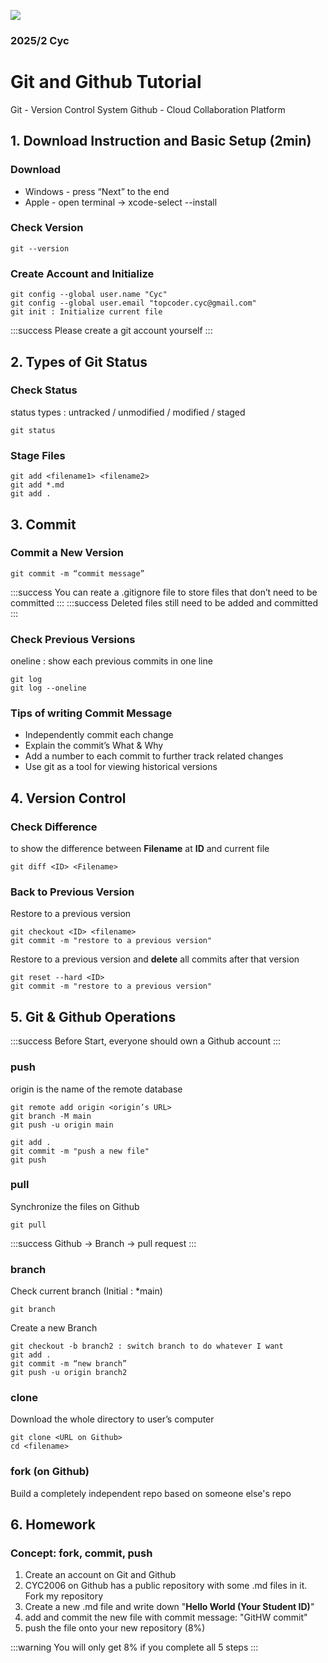 ![](https://upload.wikimedia.org/wikipedia/commons/3/3f/Git_icon.svg)

### 2025/2 Cyc
# Git and Github Tutorial

Git    - Version Control System
Github - Cloud Collaboration Platform


## 1. Download Instruction and Basic Setup (2min)

### Download
- Windows  - press “Next” to the end
- Apple - open terminal -> xcode-select --install

### Check Version
    git --version
    
### Create Account and Initialize

    git config --global user.name "Cyc"
    git config --global user.email "topcoder.cyc@gmail.com"
    git init : Initialize current file

:::success
Please create a git account yourself
:::


## 2. Types of Git Status

### Check Status
status types : untracked / unmodified / modified / staged

    git status

### Stage Files

    git add <filename1> <filename2>
    git add *.md
    git add .


## 3. Commit

### Commit a New Version

    git commit -m “commit message”

:::success
You can reate a .gitignore file to store files that don’t need to be committed
:::
:::success
Deleted files still need to be added and committed
:::


### Check Previous Versions
oneline : show each previous commits in one line

    git log
    git log --oneline

### Tips of writing Commit Message
- Independently commit each change
- Explain the commit’s What & Why
- Add a number to each commit to further track related changes
- Use git as a tool for viewing historical versions


## 4. Version Control

### Check Difference
to show the difference between **Filename** at **ID** and current file
    
    git diff <ID> <Filename>

### Back to Previous Version
Restore to a previous version
    
    git checkout <ID> <filename>
    git commit -m "restore to a previous version"

Restore to a previous version and **delete** all commits after that version

    git reset --hard <ID>
    git commit -m "restore to a previous version"


## 5. Git & Github Operations

:::success
Before Start, everyone should own a Github account
:::

### push
origin is the name of the remote database

    git remote add origin <origin’s URL>
    git branch -M main
    git push -u origin main

    git add .
    git commit -m "push a new file"
    git push

### pull
Synchronize the files on Github

    git pull
 
:::success
Github -> Branch -> pull request
:::

### branch
Check current branch (Initial : *main)

    git branch

Create a new Branch

    git checkout -b branch2 : switch branch to do whatever I want
    git add .
    git commit -m “new branch”
    git push -u origin branch2

### clone
Download the whole directory to user’s computer

    git clone <URL on Github>
    cd <filename>

### fork (on Github)
Build a completely independent repo based on someone else's repo


## 6. Homework

### Concept: fork, commit, push
1. Create an account on Git and Github
2. CYC2006 on Github has a public repository with some .md files in it. Fork my repository
3. Create a new .md file and write down "**Hello World (Your Student ID)**"
4. add and commit the new file with commit message: "GitHW commit"
5. push the file onto your new repository (8%)

:::warning
You will only get 8% if you complete all 5 steps
:::
